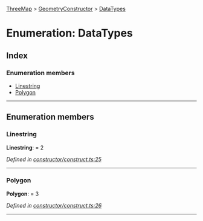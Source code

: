 [ThreeMap](../README.md) > [GeometryConstructor](../modules/geometryconstructor.md) > [DataTypes](../enums/geometryconstructor.datatypes.md)

# Enumeration: DataTypes

## Index

### Enumeration members

* [Linestring](geometryconstructor.datatypes.md#linestring)
* [Polygon](geometryconstructor.datatypes.md#polygon)

---

## Enumeration members

<a id="linestring"></a>

###  Linestring

**Linestring**:  = 2

*Defined in [constructor/construct.ts:25](https://github.com/areknawo/Three-Map/blob/41e1f78/src/constructor/construct.ts#L25)*

___
<a id="polygon"></a>

###  Polygon

**Polygon**:  = 3

*Defined in [constructor/construct.ts:26](https://github.com/areknawo/Three-Map/blob/41e1f78/src/constructor/construct.ts#L26)*

___

